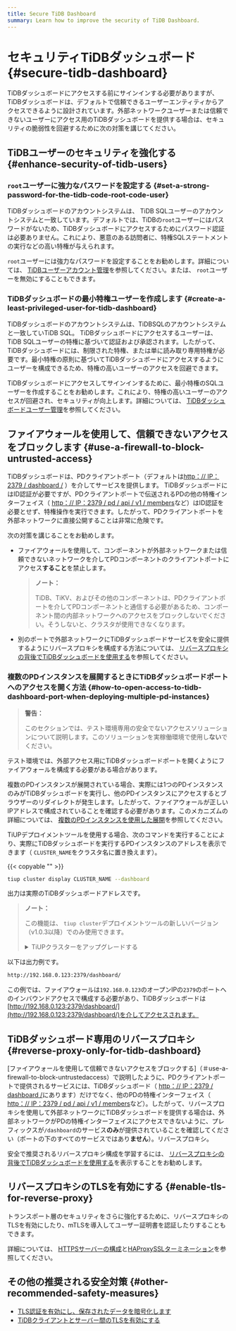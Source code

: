 ```yaml
---
title: Secure TiDB Dashboard
summary: Learn how to improve the security of TiDB Dashboard.
---
```


# セキュリティTiDBダッシュボード {#secure-tidb-dashboard}

TiDBダッシュボードにアクセスする前にサインインする必要がありますが、TiDBダッシュボードは、デフォルトで信頼できるユーザーエンティティからアクセスできるように設計されています。外部ネットワークユーザーまたは信頼できないユーザーにアクセス用のTiDBダッシュボードを提供する場合は、セキュリティの脆弱性を回避するために次の対策を講じてください。

## TiDBユーザーのセキュリティを強化する {#enhance-security-of-tidb-users}

### <code>root</code>ユーザーに強力なパスワードを設定する {#set-a-strong-password-for-the-tidb-code-root-code-user}

TiDBダッシュボードのアカウントシステムは、 TiDB SQLユーザーのアカウントシステムと一致しています。デフォルトでは、TiDBの`root`ユーザーにはパスワードがないため、TiDBダッシュボードにアクセスするためにパスワード認証は必要ありません。これにより、悪意のある訪問者に、特権SQLステートメントの実行などの高い特権が与えられます。

`root`ユーザーには強力なパスワードを設定することをお勧めします。詳細については、 [TiDBユーザーアカウント管理](/user-account-management.md)を参照してください。または、 `root`ユーザーを無効にすることもできます。

### TiDBダッシュボードの最小特権ユーザーを作成します {#create-a-least-privileged-user-for-tidb-dashboard}

TiDBダッシュボードのアカウントシステムは、TiDBSQLのアカウントシステムと一致していTiDB SQL。 TiDBダッシュボードにアクセスするユーザーは、 TiDB SQLユーザーの特権に基づいて認証および承認されます。したがって、TiDBダッシュボードには、制限された特権、または単に読み取り専用特権が必要です。最小特権の原則に基づいてTiDBダッシュボードにアクセスするようにユーザーを構成できるため、特権の高いユーザーのアクセスを回避できます。

TiDBダッシュボードにアクセスしてサインインするために、最小特権のSQLユーザーを作成することをお勧めします。これにより、特権の高いユーザーのアクセスが回避され、セキュリティが向上します。詳細については、 [TiDBダッシュボードユーザー管理](/dashboard/dashboard-user.md)を参照してください。

## ファイアウォールを使用して、信頼できないアクセスをブロックします {#use-a-firewall-to-block-untrusted-access}

TiDBダッシュボードは、PDクライアントポート（デフォルトは[http：// IP：2379 / dashboard /](http://IP:2379/dashboard/) ）を介してサービスを提供します。 TiDBダッシュボードにはID認証が必要ですが、PDクライアントポートで伝送されるPDの他の特権インターフェイス（ [http：// IP：2379 / pd / api / v1 / members](http://IP:2379/pd/api/v1/members)など）はID認証を必要とせず、特権操作を実行できます。したがって、PDクライアントポートを外部ネットワークに直接公開することは非常に危険です。

次の対策を講じることをお勧めします。

-   ファイアウォールを使用して、コンポーネントが外部ネットワークまたは信頼できないネットワークを介してPDコンポーネントのクライアントポートにアクセス**すること**を禁止します。

    > **ノート：**
    >
    > TiDB、TiKV、およびその他のコンポーネントは、PDクライアントポートを介してPDコンポーネントと通信する必要があるため、コンポーネント間の内部ネットワークへのアクセスをブロックしないでください。そうしないと、クラスタが使用できなくなります。

-   別のポートで外部ネットワークにTiDBダッシュボードサービスを安全に提供するようにリバースプロキシを構成する方法については、 [リバースプロキシの背後でTiDBダッシュボードを使用する](/dashboard/dashboard-ops-reverse-proxy.md)を参照してください。

### 複数のPDインスタンスを展開するときにTiDBダッシュボードポートへのアクセスを開く方法 {#how-to-open-access-to-tidb-dashboard-port-when-deploying-multiple-pd-instances}

> **警告：**
>
> このセクションでは、テスト環境専用の安全でないアクセスソリューションについて説明します。このソリューションを実稼働環境で使用し**ない**でください。

テスト環境では、外部アクセス用にTiDBダッシュボードポートを開くようにファイアウォールを構成する必要がある場合があります。

複数のPDインスタンスが展開されている場合、実際には1つのPDインスタンスのみがTiDBダッシュボードを実行し、他のPDインスタンスにアクセスするとブラウザーのリダイレクトが発生します。したがって、ファイアウォールが正しいIPアドレスで構成されていることを確認する必要があります。このメカニズムの詳細については、 [複数のPDインスタンスを使用した展開](/dashboard/dashboard-ops-deploy.md#deployment-with-multiple-pd-instances)を参照してください。

TiUPデプロイメントツールを使用する場合、次のコマンドを実行することにより、実際にTiDBダッシュボードを実行するPDインスタンスのアドレスを表示できます（ `CLUSTER_NAME`をクラスタ名に置き換えます）。

{{< copyable "" >}}

```bash
tiup cluster display CLUSTER_NAME --dashboard
```

出力は実際のTiDBダッシュボードアドレスです。

> **ノート：**
>
> この機能は、 `tiup cluster`デプロイメントツールの新しいバージョン（v1.0.3以降）でのみ使用できます。
>
> <details><summary>TiUPクラスターをアップグレードする</summary>
>
> {{< copyable "" >}}
>
> ```bash
> tiup update --self
> tiup update cluster --force
> ```
>
> </details>

以下は出力例です。

```bash
http://192.168.0.123:2379/dashboard/
```

この例では、ファイアウォールは`192.168.0.123`のオープンIPの`2379`のポートへのインバウンドアクセスで構成する必要があり、TiDBダッシュボードは[http://192.168.0.123:2379/dashboard/](http://192.168.0.123:2379/dashboard/)を介してアクセスされます。

## TiDBダッシュボード専用のリバースプロキシ {#reverse-proxy-only-for-tidb-dashboard}

[ファイアウォールを使用して信頼できないアクセスをブロックする]（＃use-a-firewall-to-block-untrustedaccess）で説明したように、PDクライアントポートで提供されるサービスには、TiDBダッシュボード（ [http：// IP：2379 / dashboard /](http://IP:2379/dashboard/)にあります）だけでなく、他のPDの特権インターフェイス（ [http：// IP：2379 / pd / api / v1 / members](http://IP:2379/pd/api/v1/members)など）。したがって、リバースプロキシを使用して外部ネットワークにTiDBダッシュボードを提供する場合は、外部ネットワークがPDの特権インターフェイスにアクセスできないように、プレフィックスが`/dashboard`のサービス**のみ**が提供されていることを確認してください（ポートの下のすべてのサービスではあり<strong>ません</strong>）。リバースプロキシ。

安全で推奨されるリバースプロキシ構成を学習するには、 [リバースプロキシの背後でTiDBダッシュボードを使用する](/dashboard/dashboard-ops-reverse-proxy.md)を表示することをお勧めします。

## リバースプロキシのTLSを有効にする {#enable-tls-for-reverse-proxy}

トランスポート層のセキュリティをさらに強化するために、リバースプロキシのTLSを有効にしたり、mTLSを導入してユーザー証明書を認証したりすることもできます。

詳細については、 [HTTPSサーバーの構成](http://nginx.org/en/docs/http/configuring_https_servers.html)と[HAProxySSLターミネーション](https://www.haproxy.com/blog/haproxy-ssl-termination/)を参照してください。

## その他の推奨される安全対策 {#other-recommended-safety-measures}

-   [TLS認証を有効にし、保存されたデータを暗号化します](/enable-tls-between-components.md)
-   [TiDBクライアントとサーバー間のTLSを有効にする](/enable-tls-between-clients-and-servers.md)
